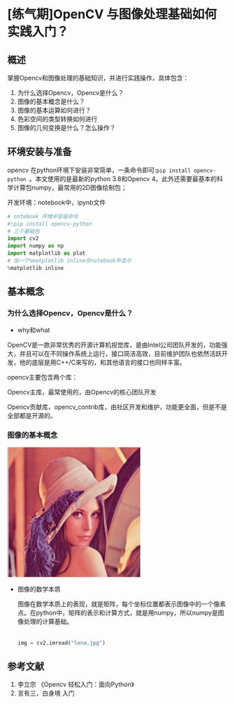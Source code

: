 # [练气期]OpenCV 与图像处理基础如何实践入门？

## 概述
掌握Opencv和图像处理的基础知识，并进行实践操作，具体包含：
1. 为什么选择Opencv，Opencv是什么？
2. 图像的基本概念是什么？
3. 图像的基本运算如何进行？
4. 色彩空间的类型转换如何进行
5. 图像的几何变换是什么？怎么操作？
## 环境安装与准备

opencv 在python环境下安装非常简单，一条命令即可:```pip install opencv-python ```。本文使用的是最新的python 3.8和Opencv 4。此外还需要最基本的科学计算包numpy，最常用的2D图像绘制包；

开发环境：notebook中，ipynb文件

```python
# notebook 环境中安装命令
#!pip install opencv-python
# 三个基础包
import cv2
import numpy as np
import matplotlib as plot
# 加一个%matplotlib inline在notebook中显示
%matplotlib inline
```



## 基本概念

### 为什么选择Opencv，Opencv是什么？

- why和what

OpenCV是一款非常优秀的开源计算机视觉库，是由Intel公司团队开发的，功能强大，并且可以在不同操作系统上运行，接口简洁高效，目前维护团队也依然活跃开发，他的底层是用C++/C来写的，和其他语言的接口也同样丰富。

opencv主要包含两个库：

Opencv主库，最常使用的，由Opencv的核心团队开发

Opencv贡献库，opencv_contrib库，由社区开发和维护，功能更全面，但是不是全部都是开源的。

### 图像的基本概念

![image-20210811231336126](image/image-20210811231336126.png)



- 图像的数学本质

  图像在数学本质上的表现，就是矩阵，每个坐标位置都表示图像中的一个像素点。在python中，矩阵的表示和计算方式，就是用numpy，所以numpy是图像处理的计算基础。

  ```python
  
  img = cv2.imread("lena.jpg")
  ```

  

  

  



















## 参考文献

1. 李立宗 《Opencv 轻松入门：面向Python》
2. 言有三，白身境 入门

